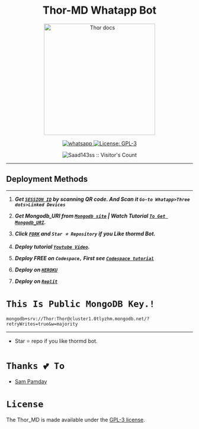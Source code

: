  <h1 align="center"> Thor-MD Whatapp Bot</h1> 

<p align="center">
  <a href="https://chat.whatsapp.com/Fd08osh2TvX9WekceXUfuz">
    <img alt="Thor docs" height="300" src="https://telegra.ph/file/32af08151098f5785efed.jpg">
  </a>
</p>
  
   
<p align="center">
  <a href="https://chat.whatsapp.com/Fd08osh2TvX9WekceXUfuz" target="_blank">
    <img alt="whatsapp" src="https://img.shields.io/badge/ Whatsapp Group -25D366?style=for-the-badge&logo=whatsapp&logoColor=white" />
  </a>
  <a aria-label="Thor_MD is free for use" href="https://github.com/Saad143ss/Thor-MD/blob/main/LICENCE" target="_blank">
    <img alt="License: GPL-3" src="https://badges.frapsoft.com/os/gpl/gpl.png?v=103)](https://opensource.org/licenses/GPL-3.0/" target="_blank" />
  </a>




</p>
<p align="center"><img src="https://profile-counter.glitch.me/{Saad143ss}/count.svg" alt="Saad143ss :: Visitor's Count" /></p>

---




  

 







  
 
## Deployment Methods
---
1.  ***Get [`SESSION ID`](https://replit.com/@) by scanning QR code. And Scan it `Go-to Whatapp>Three dots>Linked Devices`***
2.  ***Get Mongodb_URI from [`Mongodb site`](https://www.mongodb.com/) | Watch Tutorial [`To Get Mongodb_URI`](Coming...).***
3.  ***Click [`FORK`](https://github.com/Saad143ss/Thor-MD/fork) and `Star ⭐ Repository` if you Like thormd Bot.***
4.  ***Deploy tutorial [`Youtube Video`](Coming...).***

5.  ***Deploy FREE on `Codespace,` First see [`Codespace tutorial`](Coming...)***
6.  ***Deploy on [`HEROKU`](https://dashboard.heroku.com/new?template=https://github.com/Saad143ss/Thor-MD)***
7.  ***Deploy on [`Replit`](https://replit.com/github/Saad143ss/Thor-MD)***

##


# ```This Is Public MongoDB Key.!```
```
mongodb+srv://Thor:Thor@cluster1.0tlyzhm.mongodb.net/?retryWrites=true&w=majority
```
---

- Star ⭐ repo if you like thormd bot.



# ```Thanks 💕 To```
- [Sam Pamday](https://github.com/Sampandey001) 

# ```License```
The Thor_MD is made available under the [GPL-3 license](https://github.com/Saad143ss/Thor-MD/blob/main/LICENCE).
